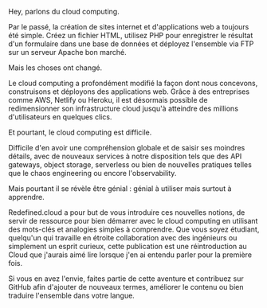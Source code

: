 Hey, parlons du cloud computing.

Par le passé, la création de sites internet et d'applications web a toujours été simple. Créez un fichier HTML, utilisez PHP pour enregistrer le résultat d'un formulaire dans une base de données et déployez l'ensemble via FTP sur un serveur Apache bon marché.

Mais les choses ont changé.

Le cloud computing a profondément modifié la façon dont nous concevons, construisons et déployons des applications web. Grâce à des entreprises comme AWS, Netlify ou Heroku, il est désormais possible de redimensionner son infrastructure cloud jusqu'à atteindre des millions d'utilisateurs en quelques clics.

Et pourtant, le cloud computing est difficile.

Difficile d'en avoir une compréhension globale et de saisir ses moindres détails, avec de nouveaux services à notre disposition tels que des API gateways, object storage, serverless ou bien de nouvelles pratiques telles que le chaos engineering ou encore l'observability.

Mais pourtant il se révèle être génial : génial à utiliser mais surtout à apprendre.

Redefined.cloud a pour but de vous introduire ces nouvelles notions, de servir de ressource pour bien démarrer avec le cloud computing en utilisant des mots-clés et analogies simples à comprendre. Que vous soyez étudiant, quelqu'un qui travaille en étroite collaboration avec des ingénieurs ou simplement un esprit curieux, cette publication est une réintroduction au Cloud que j'aurais aimé lire lorsque j'en ai entendu parler pour la première fois.

Si vous en avez l'envie, faites partie de cette aventure et contribuez sur GitHub afin d'ajouter de nouveaux termes, améliorer le contenu ou bien traduire l'ensemble dans votre langue.
